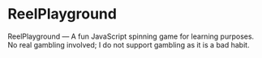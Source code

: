 # ReelPlayground
ReelPlayground — A fun JavaScript spinning game for learning purposes. No real gambling involved; I do not support gambling as it is a bad habit.
